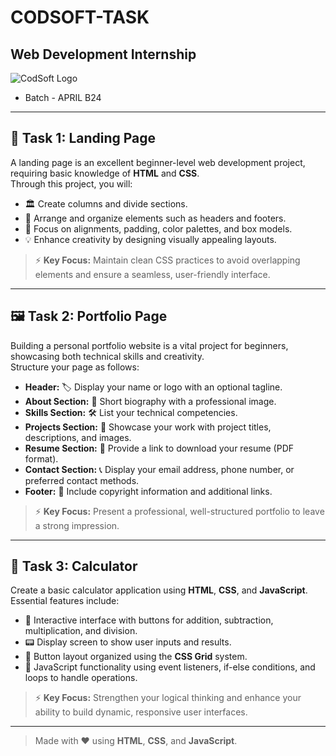 # CODSOFT-TASK
## Web Development Internship

![CodSoft Logo](https://lh3.googleusercontent.com/Gngzhz_ynFs_b48C0GzM93D9bO5vAyNk67IHY1ANvv8KZ5a4nqiNkVrXACUTGZih16OwjxqEWHr9cqv7tzl0UnuMzlcTn2aFcbYrVjKViuU23M1TH94yGNSt8-CI6wY9W9-q-BRbA8uEET6gmgXn1hk)

- Batch - APRIL B24
------------------------------------------------------------------------------------------------
## 📄 Task 1: Landing Page

A landing page is an excellent beginner-level web development project, requiring basic knowledge of **HTML** and **CSS**.  
Through this project, you will:

- 🏛️ Create columns and divide sections.
- 🎨 Arrange and organize elements such as headers and footers.
- 🎯 Focus on alignments, padding, color palettes, and box models.
- 💡 Enhance creativity by designing visually appealing layouts.

> ⚡ **Key Focus:** Maintain clean CSS practices to avoid overlapping elements and ensure a seamless, user-friendly interface.

---

## 🖼️ Task 2: Portfolio Page

Building a personal portfolio website is a vital project for beginners, showcasing both technical skills and creativity.  
Structure your page as follows:

- **Header:** 🏷️ Display your name or logo with an optional tagline.
- **About Section:** 👤 Short biography with a professional image.
- **Skills Section:** 🛠️ List your technical competencies.
- **Projects Section:** 📂 Showcase your work with project titles, descriptions, and images.
- **Resume Section:** 📄 Provide a link to download your resume (PDF format).
- **Contact Section:** 📞 Display your email address, phone number, or preferred contact methods.
- **Footer:** 🔗 Include copyright information and additional links.

> ⚡ **Key Focus:** Present a professional, well-structured portfolio to leave a strong impression.

---

## 🧮 Task 3: Calculator

Create a basic calculator application using **HTML**, **CSS**, and **JavaScript**.  
Essential features include:

- 🔢 Interactive interface with buttons for addition, subtraction, multiplication, and division.
- 📟 Display screen to show user inputs and results.
- 🧩 Button layout organized using the **CSS Grid** system.
- 🔧 JavaScript functionality using event listeners, if-else conditions, and loops to handle operations.

> ⚡ **Key Focus:** Strengthen your logical thinking and enhance your ability to build dynamic, responsive user interfaces.

---
> Made with ❤️ using **HTML**, **CSS**, and **JavaScript**.
